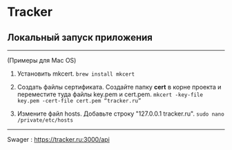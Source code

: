 # Tracker

## Локальный запуск приложения

---

(Примеры для Mac OS)

1. Установить mkcert.
   `brew install mkcert`

2. Создать файлы сертификата. Создайте папку **cert** в корне проекта и переместите туда файлы key.pem и cert.pem.
   `mkcert -key-file key.pem -cert-file cert.pem “tracker.ru”`

3. Измените файл hosts. Добавьте строку "127.0.0.1 tracker.ru".
   `sudo nano /private/etc/hosts`

---

Swager : https://tracker.ru:3000/api
